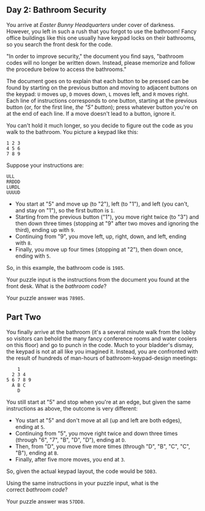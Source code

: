## Day 2: Bathroom Security

You arrive at *Easter Bunny Headquarters* under cover of darkness. However, you left in such a rush that you forgot to use the bathroom! Fancy office buildings like this one usually have keypad locks on their bathrooms, so you search the front desk for the code.

"In order to improve security," the document you find says, "bathroom codes will no longer be written down. Instead, please memorize and follow the procedure below to access the bathrooms."

The document goes on to explain that each button to be pressed can be found by starting on the previous button and moving to adjacent buttons on the keypad: `U` moves up, `D` moves down, `L` moves left, and `R` moves right. Each line of instructions corresponds to one button, starting at the previous button (or, for the first line, *the "5" button*); press whatever button you're on at the end of each line. If a move doesn't lead to a button, ignore it.

You can't hold it much longer, so you decide to figure out the code as you walk to the bathroom. You picture a keypad like this:

```
1 2 3
4 5 6
7 8 9
```

Suppose your instructions are:

```
ULL
RRDDD
LURDL
UUUUD
```

- You start at "5" and move up (to "2"), left (to "1"), and left (you can't, and stay on "1"), so the first button is `1`.
- Starting from the previous button ("1"), you move right twice (to "3") and then down three times (stopping at "9" after two moves and ignoring the third), ending up with `9`.
- Continuing from "9", you move left, up, right, down, and left, ending with `8`.
- Finally, you move up four times (stopping at "2"), then down once, ending with `5`.

So, in this example, the bathroom code is `1985`.

Your puzzle input is the instructions from the document you found at the front desk. What is the *bathroom code*?

Your puzzle answer was `78985`.

## Part Two

You finally arrive at the bathroom (it's a several minute walk from the lobby so visitors can behold the many fancy conference rooms and water coolers on this floor) and go to punch in the code. Much to your bladder's dismay, the keypad is not at all like you imagined it. Instead, you are confronted with the result of hundreds of man-hours of bathroom-keypad-design meetings:

```
    1
  2 3 4
5 6 7 8 9
  A B C
    D
```

You still start at "5" and stop when you're at an edge, but given the same instructions as above, the outcome is very different:

- You start at "5" and don't move at all (up and left are both edges), ending at `5`.
- Continuing from "5", you move right twice and down three times (through "6", "7", "B", "D", "D"), ending at `D`.
- Then, from "D", you move five more times (through "D", "B", "C", "C", "B"), ending at `B`.
- Finally, after five more moves, you end at `3`.

So, given the actual keypad layout, the code would be `5DB3`.

Using the same instructions in your puzzle input, what is the correct *bathroom code*?

Your puzzle answer was `57DD8`.
